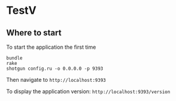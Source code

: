 TestV
==========================

## Where to start
To start the application the first time
```
bundle
rake
shotgun config.ru -o 0.0.0.0 -p 9393
```

Then navigate to `http://localhost:9393`

To display the application version: `http://localhost:9393/version`
